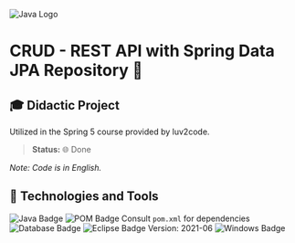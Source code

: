 ![Java Logo](https://user-images.githubusercontent.com/37045332/125006306-3100f680-e034-11eb-8e52-2a06da52e94d.png)

# CRUD - REST API with Spring Data JPA Repository 🌱

## 🎓 Didactic Project
Utilized in the Spring 5 course provided by luv2code.

> **Status:** 🌐 Done

_Note: Code is in English._

## 💼 Technologies and Tools

![Java Badge](https://img.shields.io/badge/-Java-007396?style=flat-square&logo=java&logoColor=white)
![POM Badge](https://img.shields.io/badge/-Maven-C71A36?style=flat-square&logo=apache-maven&logoColor=white) Consult `pom.xml` for dependencies
![Database Badge](https://img.shields.io/badge/-H2-E34F26?style=flat-square&logo=h2-database&logoColor=white)
![Eclipse Badge](https://img.shields.io/badge/-Eclipse-2C2255?style=flat-square&logo=eclipse&logoColor=white) Version: 2021-06
![Windows Badge](https://img.shields.io/badge/-Windows-0078D6?style=flat-square&logo=windows&logoColor=white)

